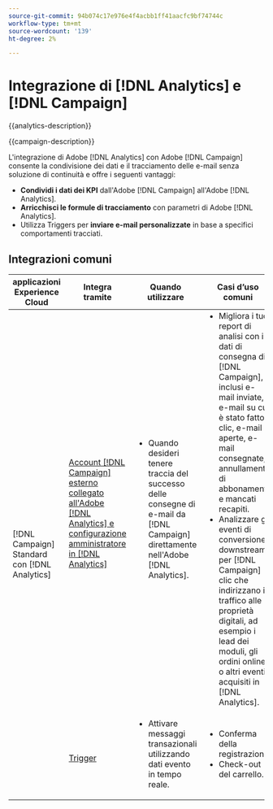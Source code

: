 ```yaml
---
source-git-commit: 94b074c17e976e4f4acbb1ff41aacfc9bf74744c
workflow-type: tm+mt
source-wordcount: '139'
ht-degree: 2%

---
```



# Integrazione di [!DNL Analytics] e [!DNL Campaign]

{{analytics-description}}

{{campaign-description}}

L&#39;integrazione di Adobe [!DNL Analytics] con Adobe [!DNL Campaign] consente la condivisione dei dati e il tracciamento delle e-mail senza soluzione di continuità e offre i seguenti vantaggi:

+ **Condividi i dati dei KPI** dall&#39;Adobe [!DNL Campaign] all&#39;Adobe [!DNL Analytics].
+ **Arricchisci le formule di tracciamento** con parametri di Adobe [!DNL Analytics].
+ Utilizza Triggers per **inviare e-mail personalizzate** in base a specifici comportamenti tracciati.

## Integrazioni comuni

<table>
    <thead>
        <tr>
            <th>applicazioni Experience Cloud</th>
            <th>Integra tramite</th>
            <th>Quando utilizzare</th>
            <th>Casi d’uso comuni</th>
        </tr>
    </thead>
    <tbody>
        <tr>
            <td rowspan="2">[!DNL Campaign] Standard con [!DNL Analytics]</td>
            <td><a href="https://experienceleague.adobe.com/docs/campaign-standard-learn/tutorials/integrations/track-the-success-of-your-deliveries-in-analytics.html" target="_blank" rel="noreferrer">Account [!DNL Campaign] esterno collegato all'Adobe [!DNL Analytics] e configurazione amministratore in [!DNL Analytics]</a></td>
            <td>
                <ul style="margin-top: 0;">
                    <li>Quando desideri tenere traccia del successo delle consegne di e-mail da [!DNL Campaign] direttamente nell'Adobe [!DNL Analytics].</li>
                </ul>
            </td>
            <td>
              <ul style="margin-top: 0;">
                <li>Migliora i tuoi report di analisi con i dati di consegna di [!DNL Campaign], inclusi e-mail inviate, e-mail su cui è stato fatto clic, e-mail aperte, e-mail consegnate, annullamenti di abbonamenti e mancati recapiti.</li>
                <li>Analizzare gli eventi di conversione downstream per [!DNL Campaign] clic che indirizzano il traffico alle proprietà digitali, ad esempio i lead dei moduli, gli ordini online o altri eventi acquisiti in [!DNL Analytics].</li>
              </ul>
            </td>
        </tr>
        <tr>
            <td><a href="../../integrations/tutorials/campaign-analytics/campaign-analytics-trigger.md" target="_blank" rel="noreferrer">Trigger</a></li>
            <td>
                <ul style="margin-top: 0;">
                    <li>Attivare messaggi transazionali utilizzando dati evento in tempo reale.</li>
                </ul>
            </td>
            <td>
              <ul style="margin-top: 0;">
                <li>Conferma della registrazione.</li>
                <li>Check-out del carrello.</li>
              </ul>
            </td>
        </tr>              
    </tbody>          
</table>
